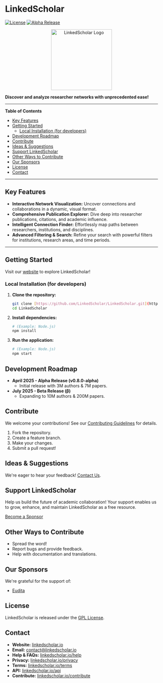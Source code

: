 # LinkedScholar

[![License](https://img.shields.io/badge/license-GPL-blue.svg)](LICENSE)
[![Alpha Release](https://img.shields.io/badge/Release-Alpha-orange.svg)](https://github.com/LinkedScholar/LinkedScholar-UI/releases/tag/v0.8.0-alpha)

<p align="center">
  <img src="https://avatars.githubusercontent.com/u/201562214?" alt="LinkedScholar Logo" width="200">
</p>

**Discover and analyze researcher networks with unprecedented ease!**

---

**Table of Contents**

* [Key Features](#key-features)
* [Getting Started](#getting-started)
    * [Local Installation (for developers)](#local-installation-for-developers)
* [Development Roadmap](#development-roadmap)
* [Contribute](#contribute)
* [Ideas & Suggestions](#ideas--suggestions)
* [Support LinkedScholar](#support-linkedscholar)
* [Other Ways to Contribute](#other-ways-to-contribute)
* [Our Sponsors](#our-sponsors)
* [License](#license)
* [Contact](#contact)

---

## Key Features

* **Interactive Network Visualization:** Uncover connections and collaborations in a dynamic, visual format.
* **Comprehensive Publication Explorer:** Dive deep into researcher publications, citations, and academic influence.
* **Intelligent Connection Finder:** Effortlessly map paths between researchers, institutions, and disciplines.
* **Advanced Filtering & Search:** Refine your search with powerful filters for institutions, research areas, and time periods.

---

## Getting Started

Visit our [website](https://linkedscholar.io) to explore LinkedScholar!

### Local Installation (for developers)

1.  **Clone the repository:**
    ```bash
    git clone [https://github.com/LinkedScholar/LinkedScholar.git](https://github.com/LinkedScholar/LinkedScholar.git)
    cd LinkedScholar
    ```

2.  **Install dependencies:**
    ```bash
    # (Example: Node.js)
    npm install
    ```

3.  **Run the application:**
    ```bash
    # (Example: Node.js)
    npm start
    ```

## Development Roadmap

* **April 2025 - Alpha Release (v0.8.0-alpha)**
    * Initial release with 3M authors & 7M papers.
* **July 2025 - Beta Release (β)**
    * Expanding to 10M authors & 200M papers.

## Contribute

We welcome your contributions! See our [Contributing Guidelines](CONTRIBUTING.md) for details.

1.  Fork the repository.
2.  Create a feature branch.
3.  Make your changes.
4.  Submit a pull request!

## Ideas & Suggestions

We're eager to hear your feedback! [Contact Us](mailto:contact@linkedscholar.io).

## Support LinkedScholar

Help us build the future of academic collaboration! Your support enables us to grow, enhance, and maintain LinkedScholar as a free resource.

[Become a Sponsor](https://linkedscholar.io/sponsor)

## Other Ways to Contribute

* Spread the word!
* Report bugs and provide feedback.
* Help with documentation and translations.

## Our Sponsors

We're grateful for the support of:

* [Eudita](https://eudita.es/)

## License

LinkedScholar is released under the [GPL License](LICENSE).

## Contact

* **Website:** [linkedscholar.io](https://linkedscholar.io)
* **Email:** [contact@linkedscholar.io](mailto:contact@linkedscholar.io)
* **Help & FAQs:** [linkedscholar.io/help](https://linkedscholar.io/help)
* **Privacy:** [linkedscholar.io/privacy](https://linkedscholar.io/privacy)
* **Terms:** [linkedscholar.io/terms](https://linkedscholar.io/terms)
* **API:** [linkedscholar.io/api](https://linkedscholar.io/api)
* **Contribute:** [linkedscholar.io/contribute](https://linkedscholar.io/contribute)
